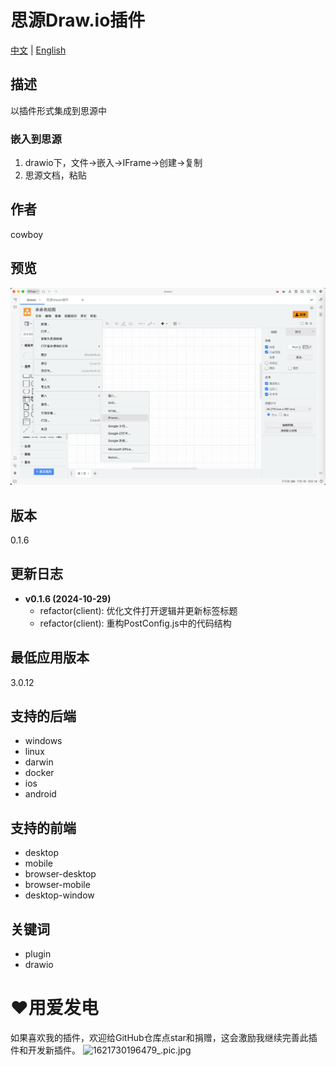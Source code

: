 
# 思源Draw.io插件

[中文](README_zh_CN.md) | [English](README.md)

## 描述
以插件形式集成到思源中

### 嵌入到思源

1. drawio下，文件->嵌入->IFrame->创建->复制
2. 思源文档，粘贴

## 作者
cowboy

## 预览
![预览](preview.png)

## 版本
0.1.6

## 更新日志
- **v0.1.6 (2024-10-29)**
  - refactor(client): 优化文件打开逻辑并更新标签标题
  - refactor(client): 重构PostConfig.js中的代码结构

## 最低应用版本
3.0.12

## 支持的后端
- windows
- linux
- darwin
- docker
- ios
- android

## 支持的前端
- desktop
- mobile
- browser-desktop
- browser-mobile
- desktop-window

## 关键词
- plugin
- drawio

# ❤️用爱发电
如果喜欢我的插件，欢迎给GitHub仓库点star和捐赠，这会激励我继续完善此插件和开发新插件。
![1621730196479_.pic.jpg](https://img.picui.cn/free/2024/10/29/6720b2e1275cb.jpg)